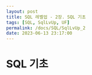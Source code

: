 ```yaml
---
layout: post
title: SQL 레벨업 - 2장. SQL 기초
tags: [SQL, SqlLvUp, UF]
permalink: /docs/SQL/SqlLvUp_2
date: 2023-06-13 23:17:00
---
```

# SQL 기초